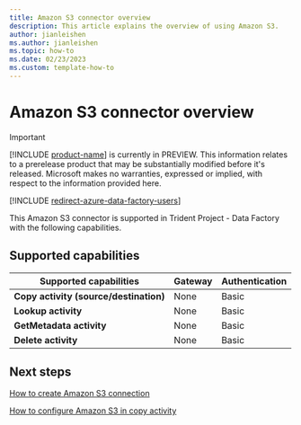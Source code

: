```yaml
---
title: Amazon S3 connector overview
description: This article explains the overview of using Amazon S3.
author: jianleishen
ms.author: jianleishen
ms.topic: how-to
ms.date: 02/23/2023
ms.custom: template-how-to 
---
```


# Amazon S3 connector overview

> [!IMPORTANT]
> [!INCLUDE [product-name](../includes/product-name.md)] is currently in PREVIEW.
> This information relates to a prerelease product that may be substantially modified before it's released. Microsoft makes no warranties, expressed or implied, with respect to the information provided here.

[!INCLUDE [redirect-azure-data-factory-users](../includes/redirect-azure-data-factory-users.md)]

This Amazon S3 connector is supported in Trident Project  - Data Factory with the following capabilities.

## Supported capabilities

| Supported capabilities | Gateway | Authentication |
| --- | --- | ---|
| **Copy activity (source/destination)** | None | Basic |
| **Lookup activity** | None | Basic |
| **GetMetadata activity** | None | Basic |
| **Delete activity** | None | Basic |

## Next steps

[How to create Amazon S3 connection](connector-amazon-s3.md)

[How to configure Amazon S3 in copy activity](connector-amazon-s3-copy-activity.md)